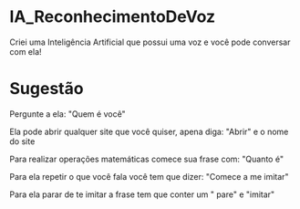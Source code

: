 # IA_ReconhecimentoDeVoz
Criei uma Inteligência Artificial que possui uma voz e você pode conversar com ela!

# Sugestão
Pergunte a ela: "Quem é você"

Ela pode abrir qualquer site que você quiser, apena diga: "Abrir" e o nome do site

Para realizar operações matemáticas comece sua frase com: "Quanto é"

Para ela repetir o que você fala você tem que dizer: "Comece a me imitar"

Para ela parar de te imitar a frase tem que conter um " pare" e "imitar"
